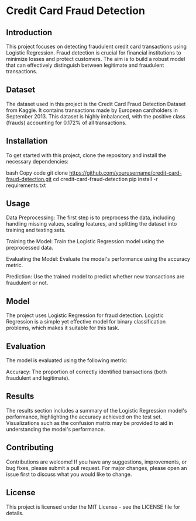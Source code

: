 # Credit Card Fraud Detection

## Introduction
This project focuses on detecting fraudulent credit card transactions using Logistic Regression. Fraud detection is crucial for financial institutions to minimize losses and protect customers. The aim is to build a robust model that can effectively distinguish between legitimate and fraudulent transactions.

## Dataset
The dataset used in this project is the Credit Card Fraud Detection Dataset from Kaggle. It contains transactions made by European cardholders in September 2013. This dataset is highly imbalanced, with the positive class (frauds) accounting for 0.172% of all transactions.

## Installation
To get started with this project, clone the repository and install the necessary dependencies:

bash
Copy code
git clone https://github.com/yourusername/credit-card-fraud-detection.git
cd credit-card-fraud-detection
pip install -r requirements.txt
## Usage
Data Preprocessing: The first step is to preprocess the data, including handling missing values, scaling features, and splitting the dataset into training and testing sets.

Training the Model: Train the Logistic Regression model using the preprocessed data.

Evaluating the Model: Evaluate the model's performance using the accuracy metric.

Prediction: Use the trained model to predict whether new transactions are fraudulent or not.

## Model
The project uses Logistic Regression for fraud detection. Logistic Regression is a simple yet effective model for binary classification problems, which makes it suitable for this task.

## Evaluation
The model is evaluated using the following metric:

Accuracy: The proportion of correctly identified transactions (both fraudulent and legitimate).
## Results
The results section includes a summary of the Logistic Regression model's performance, highlighting the accuracy achieved on the test set. Visualizations such as the confusion matrix may be provided to aid in understanding the model's performance.

## Contributing
Contributions are welcome! If you have any suggestions, improvements, or bug fixes, please submit a pull request. For major changes, please open an issue first to discuss what you would like to change.

## License
This project is licensed under the MIT License - see the LICENSE file for details.
